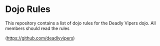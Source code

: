 Dojo Rules
==========

This repository contains a list of dojo rules for the Deadly Vipers dojo.
All members should read the rules

(https://github.com/deadlyvipers)

